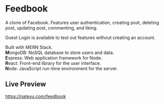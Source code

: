 # Feedbook

A clone of Facebook. Features user authentication, creating post, deleting post, updating post, commenting, and liking.

Guest Login is available to test out features without creating an account.

Built with MERN Stack.\
**M**ongoDB: NoSQL database to store users and data.\
**E**xpress: Web application framework for Node.\
**R**eact: Front-end library for the user interface.\
**N**ode: JavaScript run-time environment for the server.

## Live Preview

https://nateyu.com/feedbook

